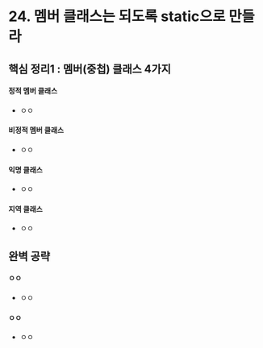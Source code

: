 # 24. 멤버 클래스는 되도록 static으로 만들라

## 핵심 정리1 : 멤버(중첩) 클래스 4가지
#### 정적 멤버 클래스
 * ㅇㅇ
#### 비정적 멤버 클래스
 * ㅇㅇ
#### 익명 클래스
 * ㅇㅇ
#### 지역 클래스
 * ㅇㅇ

## 완벽 공략
#### ㅇㅇ
 * ㅇㅇ
#### ㅇㅇ
 * ㅇㅇ
